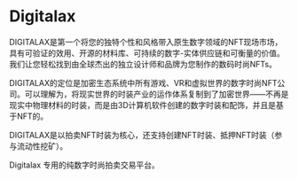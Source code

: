 # 

# Digitalax

DIGITALAX是第一个将您的独特个性和风格带入原生数字领域的NFT现场市场，具有可验证的效用、开源的材料库、可持续的数字-实体供应链和可衡量的价值。 我们让您轻松找到由全球杰出的独立设计师和品牌为您制作的数码时尚NFTs。

DIGITALAX的定位是加密生态系统中所有游戏、VR和虚拟世界的数字时尚NFT公司。可以理解为，将现实世界的时装产业的运作体系复制到了加密世界——不再是现实中物理材料的时装，而是由3D计算机软件创建的数字时装和配饰，并且是基于NFT的。

DIGITALAX是以拍卖NFT时装为核心，还支持创建NFT时装、抵押NFT时装（参与流动性挖矿）。

Digitalax 专用的纯数字时尚拍卖交易平台。

